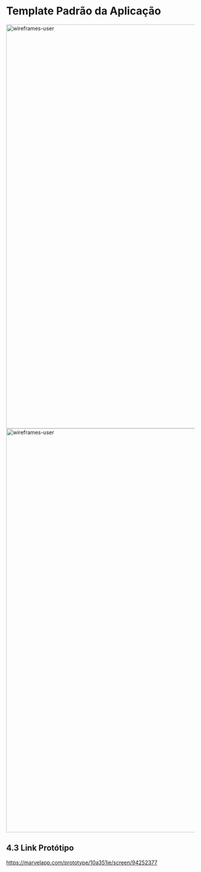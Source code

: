 # Template Padrão da Aplicação

<img width="1080" alt="wireframes-user" src="https://github.com/ICEI-PUC-Minas-PMV-ADS/pmv-ads-2024-1-e3-proj-mov-t2-G4-VacinaPlus/assets/129537841/29b89f78-36a5-40fd-9334-2856a4642c69">

<img width="1080" alt="wireframes-user" src="https://github.com/ICEI-PUC-Minas-PMV-ADS/pmv-ads-2024-1-e3-proj-mov-t2-G4-VacinaPlus/assets/129537841/dc918078-fc57-4498-ac25-9470c855d144)">

## 4.3 Link Protótipo

https://marvelapp.com/prototype/10a351ie/screen/94252377
